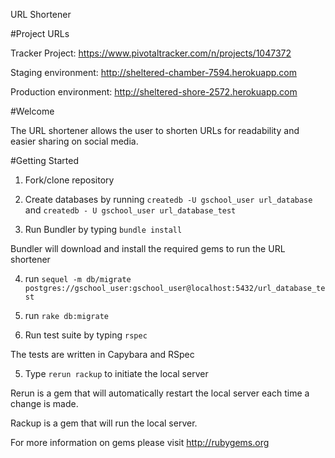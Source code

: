 URL Shortener

#Project URLs

Tracker Project:
https://www.pivotaltracker.com/n/projects/1047372

Staging environment:
http://sheltered-chamber-7594.herokuapp.com

Production environment:
http://sheltered-shore-2572.herokuapp.com

#Welcome

The URL shortener allows the user to shorten URLs for readability and easier sharing
on social media.

#Getting Started

1. Fork/clone repository

2. Create databases by running `createdb -U gschool_user url_database` and `createdb - U gschool_user url_database_test`

2. Run Bundler by typing `bundle install`

Bundler will download and install the required gems to run the URL shortener

4. run `sequel -m db/migrate postgres://gschool_user:gschool_user@localhost:5432/url_database_test`

3. run `rake db:migrate`

4. Run test suite by typing `rspec`

The tests are written in Capybara and RSpec

5. Type `rerun rackup` to initiate the local server

Rerun is a gem that will automatically restart the local server each time a change
is made.

Rackup is a gem that will run the local server.

For more information on gems please visit http://rubygems.org